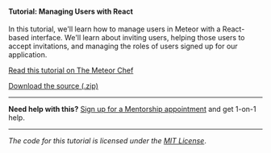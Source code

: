 #### Tutorial: Managing Users with React

In this tutorial, we'll learn how to manage users in Meteor with a React-based interface. We'll learn about inviting users, helping those users to accept invitations, and managing the roles of users signed up for our application.

[Read this tutorial on The Meteor Chef](https://themeteorchef.com/tutorials/managing-users-with-react)  

[Download the source (.zip)](https://github.com/themeteorchef/managing-users-with-react/archive/master.zip)

---

**Need help with this?** [Sign up for a Mentorship appointment](https://themeteorchef.com/mentorship?readme=managing-users-with-react) and get 1-on-1 help.

---

_The code for this tutorial is licensed under the [MIT License](http://opensource.org/licenses/MIT)_.
